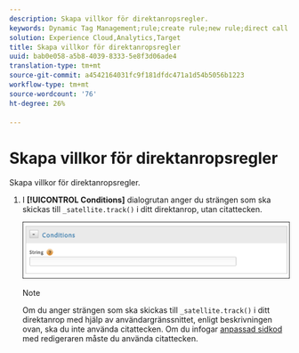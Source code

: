 ```yaml
---
description: Skapa villkor för direktanropsregler.
keywords: Dynamic Tag Management;rule;create rule;new rule;direct call rule
solution: Experience Cloud,Analytics,Target
title: Skapa villkor för direktanropsregler
uuid: bab0e058-a5b8-4039-8333-5e8f3d06ade4
translation-type: tm+mt
source-git-commit: a4542164031fc9f181dfdc471a1d54b5056b1223
workflow-type: tm+mt
source-wordcount: '76'
ht-degree: 26%

---
```



# Skapa villkor för direktanropsregler

Skapa villkor för direktanropsregler.

1. I **[!UICONTROL Conditions]** dialogrutan anger du strängen som ska skickas till `_satellite.track()` i ditt direktanrop, utan citattecken.

   ![](assets/conditions-direct-call.png)

   >[!NOTE]
   >
   >Om du anger strängen som ska skickas till `_satellite.track()` i ditt direktanrop med hjälp av användargränssnittet, enligt beskrivningen ovan, ska du inte använda citattecken. Om du infogar [anpassad sidkod](/help/implement/other/dtm/c-aa-tool/customize-page-code.md) med redigeraren måste du använda citattecken.

